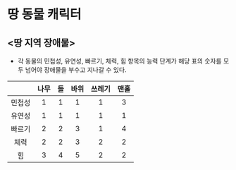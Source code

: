땅 동물 캐릭터
======
<땅 지역 장애물>
-------

* 각 동물의 민첩성, 유연성, 빠르기, 체력, 힘 항목의 능력 단계가 해당 표의 숫자를 모두 넘어야 장애물을 부수고 지나갈 수 있다.

|        | 나무 | 돌 | 바위 | 쓰레기 | 맨홀 |
|:------:|:----:|:--:|:----:|:------:|:----:|
| 민첩성 |   1  |  1 |   1  |    1   |   3  |
| 유연성 |   1  |  1 |   1  |    1   |   1  |
| 빠르기 |   2  |  2 |   3  |    1   |   4  |
|  체력  |   2  |  2 |   3  |    2   |   2  |
|   힘   |   3  |  4 |   5  |    2   |   2  |
